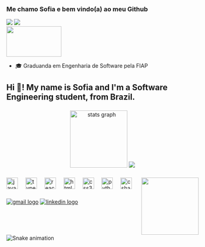 ### Me chamo Sofia e bem vindo(a) ao meu Github
<div>
  <a href = "mailto:sofiawko@gmail.com"><img src="https://img.shields.io/badge/Gmail-red?style=flat&logo=Gmail&logoColor=white" target="_blank"></a>
  <a href="https://www.linkedin.com/in/sofia-sawczenko" target="_blank"><img src="https://img.shields.io/badge/LinkedIn-blue?style=flat&logo=linkedin&labelColor=blue" target="_blank"></a>   
<div>
  <img src="https://media.tenor.com/bCfpwMjfAi0AAAAC/cat-typing.gif" width="144" height="80" />
</div>
<ul>
  <!-- <li>💻 Aqui você encontra de tudo</li> -->
  <li>🎓 Graduanda em Engenharia de Software pela FIAP</li>
</ul>     


<h2 align="left">Hi 👋! My name is Sofia and I'm a Software Engineering student, from Brazil.</h2>

###

<div align="center">
  <img src="https://github-readme-stats.vercel.app/api?username=sofiasawczenko&hide_title=false&hide_rank=false&show_icons=true&include_all_commits=true&count_private=true&disable_animations=false&theme=dracula&locale=en&hide_border=false" height="150" alt="stats graph" />
  <img src="https://github-readme-stats.vercel.app/api/top-langs/?username=sofiasawczenko&theme=dark&hide_border=false&include_all_commits=true&count_private=true&layout=compact" />
</div>

###

<img align="right" height="150" src="https://media.tenor.com/bCfpwMjfAi0AAAAC/cat-typing.gif" />

###

<div align="left">
  <img src="https://cdn.jsdelivr.net/gh/devicons/devicon/icons/javascript/javascript-original.svg" height="30" alt="javascript logo" />
  <img width="12" />
  <img src="https://cdn.jsdelivr.net/gh/devicons/devicon/icons/typescript/typescript-original.svg" height="30" alt="typescript logo" />
  <img width="12" />
  <img src="https://cdn.jsdelivr.net/gh/devicons/devicon/icons/react/react-original.svg" height="30" alt="react logo" />
  <img width="12" />
  <img src="https://cdn.jsdelivr.net/gh/devicons/devicon/icons/html5/html5-original.svg" height="30" alt="html5 logo" />
  <img width="12" />
  <img src="https://cdn.jsdelivr.net/gh/devicons/devicon/icons/css3/css3-original.svg" height="30" alt="css3 logo" />
  <img width="12" />
  <img src="https://cdn.jsdelivr.net/gh/devicons/devicon/icons/python/python-original.svg" height="30" alt="python logo" />
  <img width="12" />
  <img src="https://cdn.jsdelivr.net/gh/devicons/devicon/icons/csharp/csharp-original.svg" height="30" alt="csharp logo" />
</div>

###

<div align="left">
  <a href="mailto:sofiawko@gmail.com"><img src="https://img.shields.io/badge/Gmail-red?style=for-the-badge&logo=Gmail&logoColor=white" alt="gmail logo" /></a>
  <a href="https://www.linkedin.com/in/sofia-sawczenko" target="_blank"><img src="https://img.shields.io/badge/LinkedIn-blue?style=for-the-badge&logo=linkedin&logoColor=white" alt="linkedin logo" /></a>
</div>

###

<br clear="both">

<img src="https://raw.githubusercontent.com/sofiasawczenko/sofiasawczenko/output/snake.svg" alt="Snake animation" />

###
